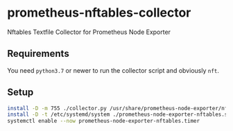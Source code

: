 # prometheus-nftables-collector
Nftables Textfile Collector for Prometheus Node Exporter

## Requirements

You need `python3.7` or newer to run the collector script and obviously `nft`.

## Setup

``` sh
install -D -m 755 ./collector.py /usr/share/prometheus-node-exporter/nftables.py
install -D -t /etc/systemd/system ./prometheus-node-exporter-nftables.service ./prometheus-node-exporter-nftables.timer
systemctl enable --now prometheus-node-exporter-nftables.timer
```
